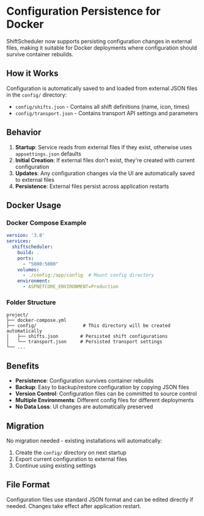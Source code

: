 # Configuration Persistence for Docker

ShiftScheduler now supports persisting configuration changes in external files, making it suitable for Docker deployments where configuration should survive container rebuilds.

## How it Works

Configuration is automatically saved to and loaded from external JSON files in the `config/` directory:

- `config/shifts.json` - Contains all shift definitions (name, icon, times)
- `config/transport.json` - Contains transport API settings and parameters

## Behavior

1. **Startup**: Service reads from external files if they exist, otherwise uses `appsettings.json` defaults
2. **Initial Creation**: If external files don't exist, they're created with current configuration
3. **Updates**: Any configuration changes via the UI are automatically saved to external files
4. **Persistence**: External files persist across application restarts

## Docker Usage

### Docker Compose Example

```yaml
version: '3.8'
services:
  shiftscheduler:
    build: .
    ports:
      - "5000:5000"
    volumes:
      - ./config:/app/config  # Mount config directory
    environment:
      - ASPNETCORE_ENVIRONMENT=Production
```

### Folder Structure

```
project/
├── docker-compose.yml
├── config/                 # This directory will be created automatically
│   ├── shifts.json        # Persisted shift configurations
│   └── transport.json     # Persisted transport settings
└── ...
```

## Benefits

- **Persistence**: Configuration survives container rebuilds
- **Backup**: Easy to backup/restore configuration by copying JSON files
- **Version Control**: Configuration files can be committed to source control
- **Multiple Environments**: Different config files for different deployments
- **No Data Loss**: UI changes are automatically preserved

## Migration

No migration needed - existing installations will automatically:
1. Create the `config/` directory on next startup
2. Export current configuration to external files
3. Continue using existing settings

## File Format

Configuration files use standard JSON format and can be edited directly if needed. Changes take effect after application restart.